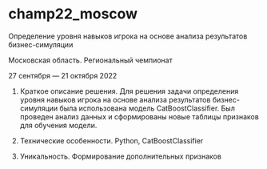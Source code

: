 # champ22_moscow
Определение уровня навыков игрока на основе анализа результатов бизнес-симуляции

Московская область. Региональный чемпионат

27 сентября — 21 октября 2022

1. Краткое описание решения. 
Для решения задачи определения уровня навыков игрока на основе анализа результатов бизнес-симуляции была использована модель CatBoostClassifier.
Был проведен анализ данных и сформированы новые таблицы признаков для обучения модели.

2. Технические особенности. 
Python, CatBoostClassifier

3. Уникальность. 
Формирование дополнительных признаков 
